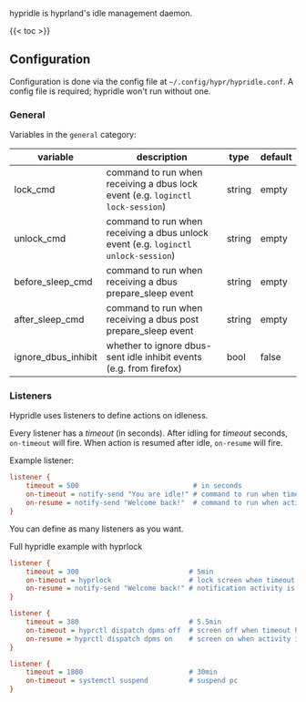 hypridle is hyprland's idle management daemon.

{{< toc >}}

## Configuration

Configuration is done via the config file at `~/.config/hypr/hypridle.conf`.
A config file is required; hypridle won't run without one.

### General

Variables in the `general` category:

| variable | description | type | default |
| -- | -- | -- | -- |
| lock_cmd | command to run when receiving a dbus lock event (e.g. `loginctl lock-session`) | string | empty |
| unlock_cmd | command to run when receiving a dbus unlock event (e.g. `loginctl unlock-session`) | string | empty |
| before_sleep_cmd | command to run when receiving a dbus prepare_sleep event | string | empty |
| after_sleep_cmd | command to run when receiving a dbus post prepare_sleep event | string | empty |
| ignore_dbus_inhibit | whether to ignore dbus-sent idle inhibit events (e.g. from firefox) | bool | false |

### Listeners

Hypridle uses listeners to define actions on idleness.

Every listener has a _timeout_ (in seconds). After idling for _timeout_ seconds, `on-timeout` will fire.
When action is resumed after idle, `on-resume` will fire.

Example listener:

```ini
listener {
    timeout = 500                            # in seconds
    on-timeout = notify-send "You are idle!" # command to run when timeout has passed
    on-resume = notify-send "Welcome back!"  # command to run when activity is detected after timeout has fired.
}
```

You can define as many listeners as you want.

Full hypridle example with hyprlock

```ini
listener {
    timeout = 300                           # 5min
    on-timeout = hyprlock                   # lock screen when timeout has passed
    on-resume = notify-send "Welcome back!" # notification activity is detected after timeout has fired.
}

listener {
    timeout = 380                           # 5.5min
    on-timeout = hyprctl dispatch dpms off  # screen off when timeout has passed
    on-resume = hyprctl dispatch dpms on    # screen on when activity is detected after timeout has fired.
}

listener {
    timeout = 1800                          # 30min
    on-timeout = systemctl suspend          # suspend pc
}
```
